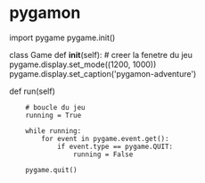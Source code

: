 # pygamon

import pygame
pygame.init()

class Game
    def __init__(self):
        # creer la fenetre du jeu
        pygame.display.set_mode((1200, 1000))
        pygame.display.set_caption('pygamon-adventure')

def run(self)

        # boucle du jeu
        running = True

        while running:
            for event in pygame.event.get():
                if event.type == pygame.QUIT:
                    running = False

        pygame.quit()
































